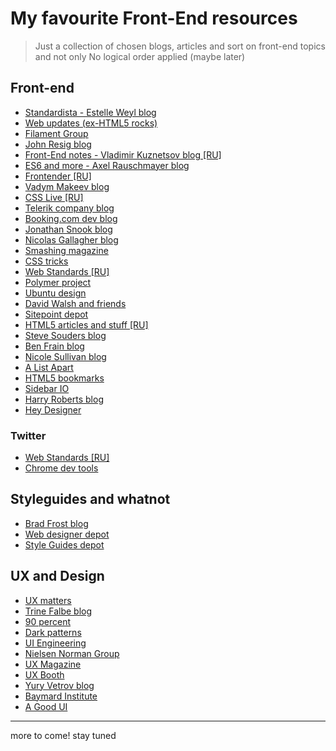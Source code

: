 # My favourite Front-End resources

> Just a collection of chosen blogs, articles and sort on front-end topics and not only
> No logical order applied (maybe later)

## Front-end

- [Standardista - Estelle Weyl blog](http://www.standardista.com/)
- [Web updates (ex-HTML5 rocks)](https://developers.google.com/web/updates/)
- [Filament Group](https://www.filamentgroup.com/lab/)
- [John Resig blog](http://ejohn.org/category/blog/)
- [Front-End notes - Vladimir Kuznetsov blog [RU]](http://noteskeeper.ru/)
- [ES6 and more - Axel Rauschmayer blog](http://www.2ality.com/)
- [Frontender [RU]](http://frontender.info/)
- [Vadym Makeev blog](http://pepelsbey.net/)
- [CSS Live [RU]](http://css-live.ru/)
- [Telerik company blog](http://www.telerik.com/blogs)
- [Booking.com dev blog](http://blog.booking.com/)
- [Jonathan Snook blog](http://snook.ca/)
- [Nicolas Gallagher blog](http://nicolasgallagher.com/)
- [Smashing magazine](http://www.smashingmagazine.com/)
- [CSS tricks](http://css-tricks.com/)
- [Web Standards [RU]](http://web-standards.ru/)
- [Polymer project](https://elements.polymer-project.org/)
- [Ubuntu design](http://design.canonical.com/)
- [David Walsh and friends](http://davidwalsh.name/)
- [Sitepoint depot](http://www.sitepoint.com/)
- [HTML5 articles and stuff [RU]](http://html5.by/)
- [Steve Souders blog](http://www.stevesouders.com/blog/)
- [Ben Frain blog](http://benfrain.com/blog/)
- [Nicole Sullivan blog](http://www.stubbornella.org/content/)
- [A List Apart](http://alistapart.com/articles)
- [HTML5 bookmarks](http://html5bookmarks.com/)
- [Sidebar IO](http://sidebar.io/)
- [Harry Roberts blog](http://csswizardry.com/)
- [Hey Designer](http://heydesigner.com/)


### Twitter

- [Web Standards [RU]](https://twitter.com/webstandards_ru)
- [Chrome dev tools](https://twitter.com/ChromeDevTools)


## Styleguides and whatnot

- [Brad Frost blog](http://bradfrost.com/blog/)
- [Web designer depot](http://www.webdesignerdepot.com/)
- [Style Guides depot](http://styleguides.io/)


## UX and Design

- [UX matters](http://www.uxmatters.com/)
- [Trine Falbe blog](http://www.trinefalbe.com/)
- [90 percent](http://www.90percentofeverything.com/)
- [Dark patterns](http://darkpatterns.org/)
- [UI Engineering](http://www.uie.com/)
- [Nielsen Norman Group](http://www.nngroup.com/)
- [UX Magazine](http://uxmag.com/)
- [UX Booth](http://www.uxbooth.com/)
- [Yury Vetrov blog](http://www.jvetrau.com/)
- [Baymard Institute](http://baymard.com/)
- [A Good UI](http://goodui.org/)


---
more to come!
stay tuned